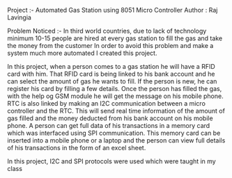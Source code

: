Project :- Automated Gas Station using 8051 Micro Controller
Author : Raj Lavingia

Problem Noticed :-
In third world countries, due to lack of technology minimum 10-15 people are hired at every gas station to fill the gas and take the money from the customer
In order to avoid this problem and make a system much more automated I created this project.

In this project, when a person comes to a gas station he will have a RFID card with him. That RFID card is being linked to his bank account and he can select the amount of gas he wants to fill.
If the person is new, he can register his card by filling a few details. Once the person has filled the gas, with the help og GSM module he will get the message on his mobile phone.
RTC is also linked by making an I2C communication between a micro controller and the RTC. This will send real time information of the amount of gas filled and the money deducted from his bank account on his mobile phone.
A person can get full data of his transactions in a memory card which was interfaced using SPI communication. This memory card can be inserted into a mobile phone or a laptop and the person can view full details of his transactions in the form of an excel sheet.

In this project, I2C and SPI protocols were used which were taught in my class

